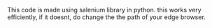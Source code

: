 This code is made using salenium library in python. this works very efficiently, if it doesnt, do change the the path of your edge browser.
